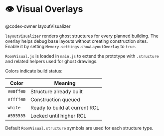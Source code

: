 # 👁️ Visual Overlays
@codex-owner layoutVisualizer

`layoutVisualizer` renders ghost structures for every planned building.
The overlay helps debug base layouts without creating construction sites.
Enable it by setting `Memory.settings.showLayoutOverlay` to `true`.

`RoomVisual.js` is loaded in `main.js` to extend the prototype with
`.structure` and related helpers used for ghost drawings.

Colors indicate build status:

| Color       | Meaning                        |
|-------------|--------------------------------|
| `#00ff00`   | Structure already built        |
| `#ffff00`   | Construction queued            |
| `white`     | Ready to build at current RCL  |
| `#555555`   | Locked until higher RCL        |

Default `RoomVisual.structure` symbols are used for each structure type.
